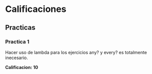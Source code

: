 # Calificaciones

## Practicas

### Practica 1

Hacer uso de lambda para los ejercicios any? y every? es totalmente inecesario.

**Calificacion: 10**